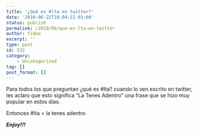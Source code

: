 ```yaml
---
title: '¿Qué es #lta en twitter?'
date: '2010-06-22T18:04:22-03:00'
status: publish
permalink: /2010/06/que-es-lta-en-twitter
author: fideo
excerpt: ''
type: post
id: 532
category:
    - Uncategorized
tag: []
post_format: []
---
```

Para todos los que preguntan ¿qué es #lta? cuando lo ven escrito en twitter, les aclaro que esto significa “La Tenes Adentro” una frase que se hizo muy popular en estos días.

Entonces #lta = la tenes adentro

***Enjoy!!!***